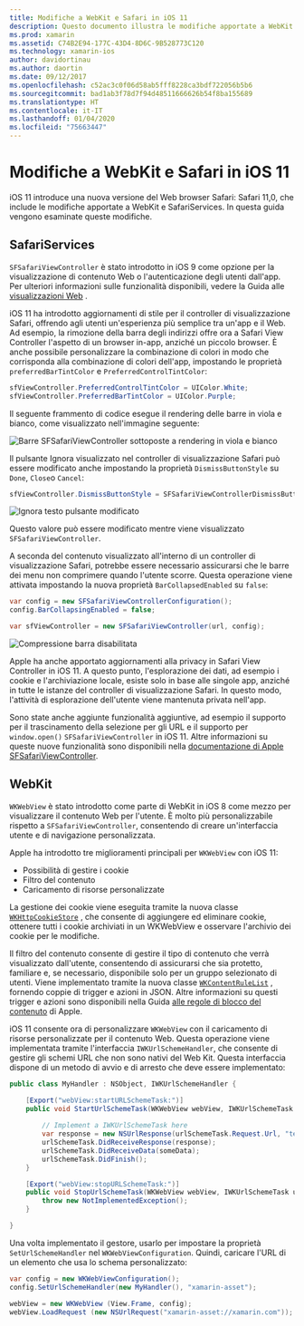 ```yaml
---
title: Modifiche a WebKit e Safari in iOS 11
description: Questo documento illustra le modifiche apportate a WebKit e al Framework dei Servizi Safari in iOS 11. Viene descritto come usare gli aggiornamenti dello stile in SFSafariViewController e le nuove funzionalità di WKWebView.
ms.prod: xamarin
ms.assetid: C74B2E94-177C-43D4-8D6C-9B528773C120
ms.technology: xamarin-ios
author: davidortinau
ms.author: daortin
ms.date: 09/12/2017
ms.openlocfilehash: c52ac3c0f06d58ab5fff8228ca3bdf722056b5b6
ms.sourcegitcommit: bad1ab3f78d7f94d48511666626b54f8ba155689
ms.translationtype: HT
ms.contentlocale: it-IT
ms.lasthandoff: 01/04/2020
ms.locfileid: "75663447"
---
```

# <a name="webkit-and-safari-changes-in-ios-11"></a>Modifiche a WebKit e Safari in iOS 11

iOS 11 introduce una nuova versione del Web browser Safari: Safari 11,0, che include le modifiche apportate a WebKit e SafariServices. In questa guida vengono esaminate queste modifiche.

## <a name="safariservices"></a>SafariServices

`SFSafariViewController` è stato introdotto in iOS 9 come opzione per la visualizzazione di contenuto Web o l'autenticazione degli utenti dall'app. Per ulteriori informazioni sulle funzionalità disponibili, vedere la Guida alle [visualizzazioni Web](~/ios/user-interface/controls/webview.md#sfsafariviewcontroller) .

iOS 11 ha introdotto aggiornamenti di stile per il controller di visualizzazione Safari, offrendo agli utenti un'esperienza più semplice tra un'app e il Web. Ad esempio, la rimozione della barra degli indirizzi offre ora a Safari View Controller l'aspetto di un browser in-app, anziché un piccolo browser. È anche possibile personalizzare la combinazione di colori in modo che corrisponda alla combinazione di colori dell'app, impostando le proprietà `preferredBarTintColor` e `PreferredControlTintColor`:

```csharp
sfViewController.PreferredControlTintColor = UIColor.White;
sfViewController.PreferredBarTintColor = UIColor.Purple;
```

Il seguente frammento di codice esegue il rendering delle barre in viola e bianco, come visualizzato nell'immagine seguente:

![Barre SFSafariViewController sottoposte a rendering in viola e bianco](web-images/image1.png)

Il pulsante Ignora visualizzato nel controller di visualizzazione Safari può essere modificato anche impostando la proprietà `DismissButtonStyle` su `Done`, `Close`o `Cancel`:

```csharp
sfViewController.DismissButtonStyle = SFSafariViewControllerDismissButtonStyle.Close;
```

![Ignora testo pulsante modificato](web-images/image2.png)

Questo valore può essere modificato mentre viene visualizzato `SFSafariViewController`.

A seconda del contenuto visualizzato all'interno di un controller di visualizzazione Safari, potrebbe essere necessario assicurarsi che le barre dei menu non comprimere quando l'utente scorre. Questa operazione viene attivata impostando la nuova proprietà `BarCollapsedEnabled` su `false`:

```csharp
var config = new SFSafariViewControllerConfiguration();
config.BarCollapsingEnabled = false;

var sfViewController = new SFSafariViewController(url, config);
```

![Compressione barra disabilitata](web-images/image3.png)

Apple ha anche apportato aggiornamenti alla privacy in Safari View Controller in iOS 11. A questo punto, l'esplorazione dei dati, ad esempio i cookie e l'archiviazione locale, esiste solo in base alle singole app, anziché in tutte le istanze del controller di visualizzazione Safari. In questo modo, l'attività di esplorazione dell'utente viene mantenuta privata nell'app.

Sono state anche aggiunte funzionalità aggiuntive, ad esempio il supporto per il trascinamento della selezione per gli URL e il supporto per `window.open()` `SFSafariViewController` in iOS 11. Altre informazioni su queste nuove funzionalità sono disponibili nella [documentazione di Apple SFSafariViewController](https://developer.apple.com/documentation/safariservices/sfsafariviewcontroller?changes=latest_minor).

## <a name="webkit"></a>WebKit

`WKWebView` è stato introdotto come parte di WebKit in iOS 8 come mezzo per visualizzare il contenuto Web per l'utente. È molto più personalizzabile rispetto a `SFSafariViewController`, consentendo di creare un'interfaccia utente e di navigazione personalizzata.

Apple ha introdotto tre miglioramenti principali per `WKWebView` con iOS 11: 

- Possibilità di gestire i cookie
- Filtro del contenuto
- Caricamento di risorse personalizzate

La gestione dei cookie viene eseguita tramite la nuova classe [`WKHttpCookieStore`](https://developer.apple.com/documentation/webkit/wkhttpcookiestore) , che consente di aggiungere ed eliminare cookie, ottenere tutti i cookie archiviati in un WKWebView e osservare l'archivio dei cookie per le modifiche.

Il filtro del contenuto consente di gestire il tipo di contenuto che verrà visualizzato dall'utente, consentendo di assicurarsi che sia protetto, familiare e, se necessario, disponibile solo per un gruppo selezionato di utenti. Viene implementato tramite la nuova classe [`WKContentRuleList`](https://developer.apple.com/documentation/webkit/wkcontentrulelist) , fornendo coppie di trigger e azioni in JSON. Altre informazioni su questi trigger e azioni sono disponibili nella Guida [alle regole di blocco del contenuto](https://developer.apple.com/library/content/documentation/Extensions/Conceptual/ContentBlockingRules/Introduction/Introduction.html) di Apple.

iOS 11 consente ora di personalizzare `WKWebView` con il caricamento di risorse personalizzate per il contenuto Web. Questa operazione viene implementata tramite l'interfaccia `IWKUrlSchemeHandler`, che consente di gestire gli schemi URL che non sono nativi del Web Kit. Questa interfaccia dispone di un metodo di avvio e di arresto che deve essere implementato:

```csharp
public class MyHandler : NSObject, IWKUrlSchemeHandler {

    [Export("webView:startURLSchemeTask:")]
    public void StartUrlSchemeTask(WKWebView webView, IWKUrlSchemeTask urlSchemeTask){
        
        // Implement a IWKUrlSchemeTask here
        var response = new NSUrlResponse(urlSchemeTask.Request.Url, "text/html", ContentLength, null);
        urlSchemeTask.DidReceiveResponse(response);
        urlSchemeTask.DidReceiveData(someData);
        urlSchemeTask.DidFinish();
    }

    [Export("webView:stopURLSchemeTask:")]
    public void StopUrlSchemeTask(WKWebView webView, IWKUrlSchemeTask urlSchemeTask){
        throw new NotImplementedException();
    }

}
``` 

Una volta implementato il gestore, usarlo per impostare la proprietà `SetUrlSchemeHandler` nel `WKWebViewConfiguration`. Quindi, caricare l'URL di un elemento che usa lo schema personalizzato:

```csharp
var config = new WKWebViewConfiguration();
config.SetUrlSchemeHandler(new MyHandler(), "xamarin-asset");

webView = new WKWebView (View.Frame, config);
webView.LoadRequest (new NSUrlRequest("xamarin-asset://xamarin.com"));
```

